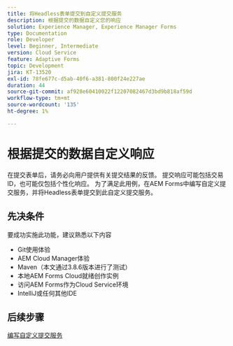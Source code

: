 ```yaml
---
title: 将Headless表单提交到自定义提交服务
description: 根据提交的数据自定义您的响应
solution: Experience Manager, Experience Manager Forms
type: Documentation
role: Developer
level: Beginner, Intermediate
version: Cloud Service
feature: Adaptive Forms
topic: Development
jira: KT-13520
exl-id: 78fe677c-d5ab-40f6-a381-800f24e227ae
duration: 44
source-git-commit: af928e60410022f12207082467d3bd9b818af59d
workflow-type: tm+mt
source-wordcount: '135'
ht-degree: 1%

---
```


# 根据提交的数据自定义响应

在提交表单后，请务必向用户提供有关提交结果的反馈。 提交响应可能包括交易ID，也可能仅包括个性化响应。 为了满足此用例，在AEM Forms中编写自定义提交服务，并将Headless表单提交到此自定义提交服务。

## 先决条件

要成功实施此功能，建议熟悉以下内容

* Git使用体验
* AEM Cloud Manager体验
* Maven（本文通过3.8.6版本进行了测试）
* 本地AEM Forms Cloud就绪创作实例
* 访问AEM Forms作为Cloud Service环境
* IntelliJ或任何其他IDE


## 后续步骤

[编写自定义提交服务](./custom-submit-service.md)
